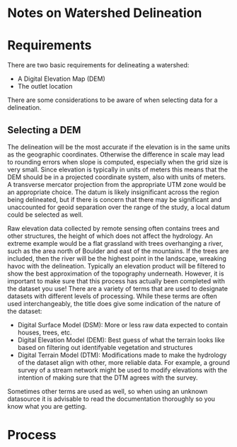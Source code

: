 Notes on Watershed Delineation
==============================

# Requirements

There are two basic requirements for delineating a watershed:

  * A Digital Elevation Map (DEM)
  * The outlet location

There are some considerations to be aware of when selecting data for a delineation.

## Selecting a DEM

The delineation will be the most accurate if the elevation is in the same units as the geographic coordinates. Otherwise the difference in scale may lead to rounding errors when slope is computed, especially when the grid size is very small. Since elevation is typically in units of meters this means that the DEM should be in a projected coordinate system, also with units of meters. A transverse mercator projection from the appropriate UTM zone would be an appropriate choice. The datum is likely insignificant across the region being delineated, but if there is concern that there may be significant and unaccounted for geoid separation over the range of the study, a local datum could be selected as well.

Raw elevation data collected by remote sensing often contains trees and other structures, the height of which does not affect the hydrology. An extreme example would be a flat grassland with trees overhanging a river, such as the area north of Boulder and east of the mountains. If the trees are included, then the river will be the highest point in the landscape, wreaking havoc with the delineation.  Typically an elevation product will be filtered to show the best approximation of the topography underneath. However, it is important to make sure that this process has actually been completed with the dataset you use! There are a variety of terms that are used to designate datasets with different levels of processing. While these terms are often used interchangeably, the title does give some indication of the nature of the dataset:

  * Digital Surface Model (DSM): More or less raw data expected to contain houses, trees, etc.
  * Digital Elevation Model (DEM): Best guess of what the terrain looks like based on filtering out identifyable vegetation and structures
  * Digital Terrain Model (DTM): Modifications made to make the hydrology of the dataset align with other, more reliable data. For example, a ground survey of a stream network might be used to modify elevations with the intention of making sure that the DTM agrees with the survey.

Sometimes other terms are used as well, so when using an unknown datasource it is advisable to read the documentation thoroughly so you know what you are getting.

# Process


